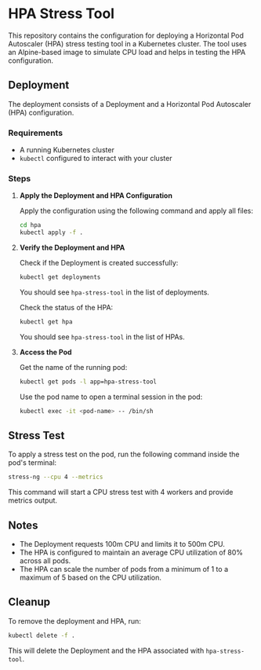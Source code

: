 
# HPA Stress Tool

This repository contains the configuration for deploying a Horizontal Pod Autoscaler (HPA) stress testing tool in a Kubernetes cluster. The tool uses an Alpine-based image to simulate CPU load and helps in testing the HPA configuration.

## Deployment

The deployment consists of a Deployment and a Horizontal Pod Autoscaler (HPA) configuration.

### Requirements

- A running Kubernetes cluster
- `kubectl` configured to interact with your cluster

### Steps

1. **Apply the Deployment and HPA Configuration**

   Apply the configuration using the following command and apply all files:

   ```sh
   cd hpa
   kubectl apply -f .
   ```

2. **Verify the Deployment and HPA**

   Check if the Deployment is created successfully:

   ```sh
   kubectl get deployments
   ```

   You should see `hpa-stress-tool` in the list of deployments.

   Check the status of the HPA:

   ```sh
   kubectl get hpa
   ```

   You should see `hpa-stress-tool` in the list of HPAs.

3. **Access the Pod**

   Get the name of the running pod:

   ```sh
   kubectl get pods -l app=hpa-stress-tool
   ```

   Use the pod name to open a terminal session in the pod:

   ```sh
   kubectl exec -it <pod-name> -- /bin/sh
   ```

## Stress Test

To apply a stress test on the pod, run the following command inside the pod's terminal:

```sh
stress-ng --cpu 4 --metrics
```

This command will start a CPU stress test with 4 workers and provide metrics output.

## Notes

- The Deployment requests 100m CPU and limits it to 500m CPU.
- The HPA is configured to maintain an average CPU utilization of 80% across all pods.
- The HPA can scale the number of pods from a minimum of 1 to a maximum of 5 based on the CPU utilization.

## Cleanup

To remove the deployment and HPA, run:

```sh
kubectl delete -f .
```

This will delete the Deployment and the HPA associated with `hpa-stress-tool`.
